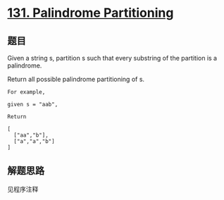 # [131. Palindrome Partitioning](https://leetcode.com/problems/palindrome-partitioning/)

## 题目
Given a string s, partition s such that every substring of the partition is a palindrome.

Return all possible palindrome partitioning of s.

```
For example, 

given s = "aab",

Return

[
  ["aa","b"],
  ["a","a","b"]
]
```

## 解题思路

见程序注释
